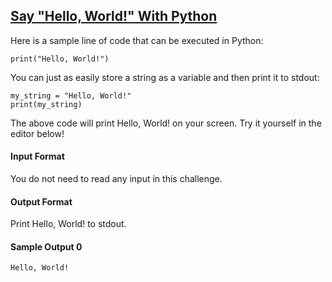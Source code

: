 ## **[Say "Hello, World!" With Python](https://www.hackerrank.com/challenges/py-hello-world)** 
Here is a sample line of code that can be executed in Python:
```
print("Hello, World!")
```

You can just as easily store a string as a variable and then print it to stdout:
```
my_string = "Hello, World!"
print(my_string)
```

The above code will print Hello, World! on your screen. Try it yourself in the editor below!

#### Input Format

You do not need to read any input in this challenge.

#### Output Format

Print Hello, World! to stdout.

#### Sample Output 0
```
Hello, World!
```
